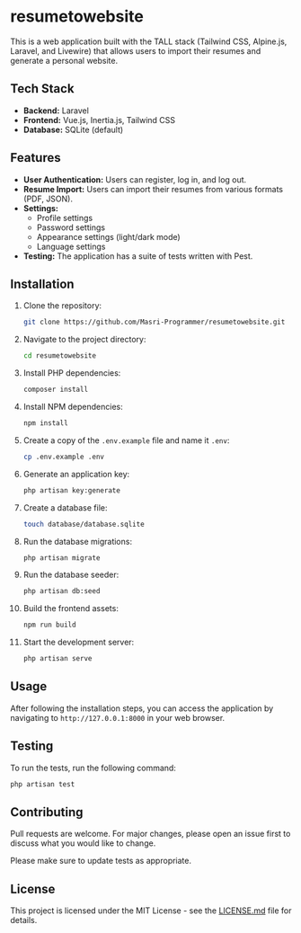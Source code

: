 # resumetowebsite

This is a web application built with the TALL stack (Tailwind CSS, Alpine.js, Laravel, and Livewire) that allows users to import their resumes and generate a personal website.

## Tech Stack

  * **Backend:** Laravel
  * **Frontend:** Vue.js, Inertia.js, Tailwind CSS
  * **Database:** SQLite (default)

## Features

  * **User Authentication:** Users can register, log in, and log out.
  * **Resume Import:** Users can import their resumes from various formats (PDF, JSON).
  * **Settings:**
      * Profile settings
      * Password settings
      * Appearance settings (light/dark mode)
      * Language settings
  * **Testing:** The application has a suite of tests written with Pest.

## Installation

1.  Clone the repository:
    ```bash
    git clone https://github.com/Masri-Programmer/resumetowebsite.git
    ```
2.  Navigate to the project directory:
    ```bash
    cd resumetowebsite
    ```
3.  Install PHP dependencies:
    ```bash
    composer install
    ```
4.  Install NPM dependencies:
    ```bash
    npm install
    ```
5.  Create a copy of the `.env.example` file and name it `.env`:
    ```bash
    cp .env.example .env
    ```
6.  Generate an application key:
    ```bash
    php artisan key:generate
    ```
7.  Create a database file:
    ```bash
    touch database/database.sqlite
    ```
8.  Run the database migrations:
    ```bash
    php artisan migrate
    ```
9.  Run the database seeder:
    ```bash
    php artisan db:seed
    ```
10. Build the frontend assets:
    ```bash
    npm run build
    ```
11. Start the development server:
    ```bash
    php artisan serve
    ```

## Usage

After following the installation steps, you can access the application by navigating to `http://127.0.0.1:8000` in your web browser.

## Testing

To run the tests, run the following command:

```bash
php artisan test
```

## Contributing

Pull requests are welcome. For major changes, please open an issue first to discuss what you would like to change.

Please make sure to update tests as appropriate.

## License

This project is licensed under the MIT License - see the [LICENSE.md](LICENSE.md) file for details.